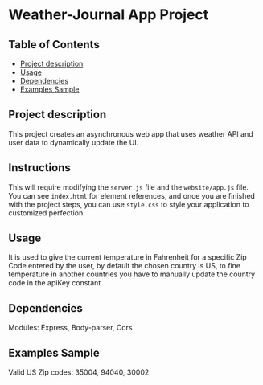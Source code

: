 # Weather-Journal App Project


## Table of Contents

* [Project description](#projectdescription)
* [Usage](#usage)
* [Dependencies](#dependencies)
* [Examples Sample](#examplessample)

## Project description
This project creates an asynchronous web app that uses weather API and user data to dynamically update the UI. 

## Instructions
This will require modifying the `server.js` file and the `website/app.js` file. You can see `index.html` for element references, and once you are finished with the project steps, you can use `style.css` to style your application to customized perfection.

## Usage
It is used to give the current temperature in Fahrenheit for a specific Zip Code entered by the user, by default the chosen country is US, to fine temperature in another countries you have to manually update the country code in the apiKey constant

## Dependencies
 Modules:
  Express,
  Body-parser,
  Cors
## Examples Sample
 Valid US Zip codes:
  35004,
  94040,
  30002






